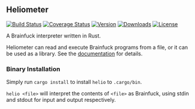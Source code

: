 ## Heliometer
[![Build Status](https://travis-ci.org/birders/heliometer.svg?branch=master)](https://travis-ci.org/birders/heliometer)
[![Coverage Status](https://coveralls.io/repos/github/birders/heliometer/badge.svg?branch=master&service=github)](https://coveralls.io/github/birders/heliometer?branch=master)
[![Version](https://img.shields.io/crates/v/heliometer.svg)](https://crates.io/crates/heliometer)
[![Downloads](https://img.shields.io/crates/d/heliometer.svg)](https://crates.io/crates/heliometer)
[![License](https://img.shields.io/crates/l/heliometer.svg)](https://crates.io/crates/heliometer)

A Brainfuck interpreter written in Rust.

Heliometer can read and execute Brainfuck programs from a file, or it can be
used as a library. See the [documentation](https://birders.github.io/heliometer/master/heliometer/)
for details.


### Binary Installation
Simply run `cargo install` to install `helio` to `.cargo/bin`.

`helio <file>` will interpret the contents of `<file>` as Brainfuck, using
stdin and stdout for input and output respectively.
